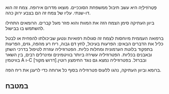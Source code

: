 פֶּטְרוֹזִילְיָה היא עשב תיבול ממשפחת הסוככיים. מוצאו מדרום אירופה. צמח זה הוא דו-שנתי. עליו של צמח זה הם בצבע ירוק כהה.

ביוון העתיקה סימן הצמח הזה את המוות והוא פוזר מעל קברים. הרומאים התחילו להשתמש בו בבישול.

ברפואה העממית מיוחסות לצמח זה סגולות רפואיות ונטען שביכולתו להפחית או לבטל כליל את הדברים הבאים: הפרעות בעיכול, לחץ דם גבוה, ריח רע מהפה, גזים, הפרעות בתפקוד בלוטת הערמונית ומחלות כליות. הפטרוזיליה עוזרת לטיפול בדרכי השתן ובאבנים בכליות. הפטרוזיליה עשירה ביותר בוויטמינים ומינרלים רבים, בין השאר בוויטמין A ו-C ובברזל. בפטרוזיליה נמצא גם נוגד החימצון רוטין.[דרוש מקור]

ברומא וביוון העתיקה, נהגו ללעוס פטרוזיליה בסוף כל ארוחה כדי לרענן את ריח הפה.

## במטבח

